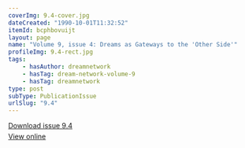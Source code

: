 ```yaml
---
coverImg: 9.4-cover.jpg
dateCreated: "1990-10-01T11:32:52"
itemId: bcphbovuijt
layout: page
name: "Volume 9, issue 4: Dreams as Gateways to the 'Other Side'"
profileImg: 9.4-rect.jpg
tags:
    - hasAuthor: dreamnetwork
    - hasTag: dream-network-volume-9
    - hasTag: dreamnetwork
type: post
subType: PublicationIssue
urlSlug: "9.4"
---
```


<p style="margin-block-end: 5px; margin-block-start: 5px;"><a href="../files/pdfs/Volume_9/9.4-Dream-Network-Journal-Vol-9-No-4.pdf" download="">Download issue 9.4</a></p><p style="margin-block-end: 5px; margin-block-start: 5px;"><a href="../files/pdfs/Volume_9/9.4-Dream-Network-Journal-Vol-9-No-4.pdf">View online</a></p>
